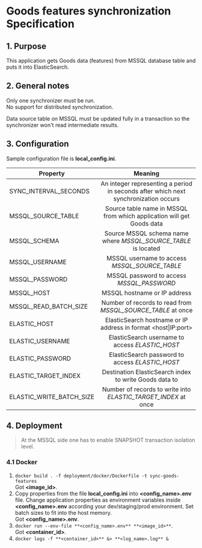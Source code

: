 # Goods features synchronization Specification

## 1. Purpose

This application gets Goods data (features) from MSSQL database table 
and puts it into ElasticSearch.

## 2. General notes

Only one synchronizer must be run.  
No support for distributed synchronization.

Data source table on MSSQL must be updated fully in a transaction so the 
synchronizer won't read intermediate results. 

## 3. Configuration
Sample configuration file is **local_config.ini**.

| Property                 | Meaning                                                                              |
|--------------------------|:------------------------------------------------------------------------------------:|
| SYNC_INTERVAL_SECONDS    |  An integer representing a period in seconds after which next synchronization occurs |
| MSSQL_SOURCE_TABLE       |  Source table name in MSSQL from which application will get Goods data          |
| MSSQL_SCHEMA             |  Source MSSQL schema name where *MSSQL_SOURCE_TABLE* is located                      |
| MSSQL_USERNAME           |  MSSQL username to access *MSSQL_SOURCE_TABLE*                                       |
| MSSQL_PASSWORD           |  MSSQL password to access *MSSQL_PASSWORD*                                           |
| MSSQL_HOST               |  MSSQL hostname or IP address                                                        |
| MSSQL_READ_BATCH_SIZE    |  Number of records to read from *MSSQL_SOURCE_TABLE* at once                         |
| ELASTIC_HOST             |  ElasticSearch hostname or IP address in format <host&vert;IP:port>                  |
| ELASTIC_USERNAME         |  ElasticSearch username to access *ELASTIC_HOST*                                     |
| ELASTIC_PASSWORD         |  ElasticSearch password to access *ELASTIC_HOST*                                     |
| ELASTIC_TARGET_INDEX     |  Destination ElasticSearch index to write Goods data to                         |
| ELASTIC_WRITE_BATCH_SIZE |  Number of records to write into *ELASTIC_TARGET_INDEX* at once                      |


## 4. Deployment

> At the MSSQL side one has to enable SNAPSHOT transaction isolation level.

### 4.1 Docker
1. `docker build . -f deployment/docker/Dockerfile -t sync-goods-features`  
   Got **<image_id>**.
2. Copy properties from the file **local_config.ini** into **<config_name>.env** file.
   Change application properties as environment variables inside **<config_name>.env** 
   according your dev/staging/prod environment. Set batch sizes to fit into the host memory.  
   Got **<config_name>.env**.
3. `docker run --env-file **<config_name>.env** **<image_id>**`.  
   Got **<container_id>**.
4. `docker logs -f **<container_id>** &> **<log_name>.log** &`